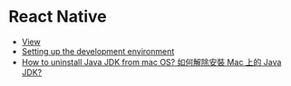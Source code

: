 # React Native

- [View](https://reactnative.dev/docs/view)
- [Setting up the development environment](https://reactnative.dev/docs/environment-setup)
- [How to uninstall Java JDK from mac OS? 如何解除安裝 Mac 上的 Java JDK?](https://bryant-jz-liao.medium.com/how-to-uninstall-java-jdk-from-mac-os-%E5%A6%82%E4%BD%95%E8%A7%A3%E9%99%A4%E5%AE%89%E8%A3%9D-mac-%E4%B8%8A%E7%9A%84-java-jdk-ce46991bd072)
